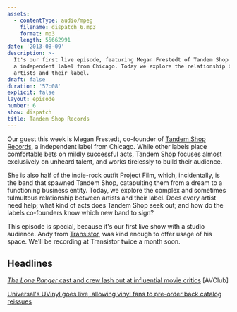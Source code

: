 ```yaml
---
assets:
  - contentType: audio/mpeg
    filename: dispatch_6.mp3
    format: mp3
    length: 55662991
date: '2013-08-09'
description: >-
  It's our first live episode, featuring Megan Frestedt of Tandem Shop Records,
  a independent label from Chicago. Today we explore the relationship between
  artists and their label.
draft: false
duration: '57:08'
explicit: false
layout: episode
number: 6
show: dispatch
title: Tandem Shop Records
---
```

Our guest this week is Megan Frestedt, co-founder of [Tandem Shop Records](http://home.tandemshoprecords.com), a independent label from Chicago. While other labels place comfortable bets on mildly successful acts, Tandem Shop focuses almost exclusively on unheard talent, and works tirelessly to build their audience.

She is also half of the indie-rock outfit Project Film, which, incidentally, is the band that spawned Tandem Shop, catapulting them from a dream to a functioning business entity. Today, we explore the complex and sometimes tulmultous relationship between artists and their label. Does every artist need help; what kind of acts does Tandem Shop seek out; and how do the labels co-founders know which new band to sign?

This episode is special, because it's our first live show with a studio audience. Andy from [Transistor](http://transistorchicago.com), was kind enough to offer usage of his space. We'll be recording at Transistor twice a month soon.

## Headlines

[*The Lone Ranger* cast and crew lash out at influential movie critics](http://www.avclub.com/articles/the-lone-ranger-crew-still-cant-believe-critics-cr,101242/) [AVClub]

[Universal's UVinyl goes live, allowing vinyl fans to pre-order back catalog reissues](http://www.tinymixtapes.com/news/universal-uses-uvinyl-crowdsourcing-to-fund-reissues)